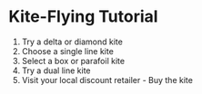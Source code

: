 # Kite-Flying Tutorial

1. Try a delta or diamond kite
2. Choose a single line kite
3. Select a box or parafoil kite
4. Try a dual line kite
5. Visit your local discount retailer - Buy the kite
